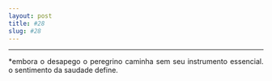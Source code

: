 ```yaml
---
layout: post
title: #28
slug: #28
---
```

---
<p class="description" style="text-align: justify;">
*embora o desapego o peregrino caminha sem seu instrumento essencial. o sentimento da saudade define.
